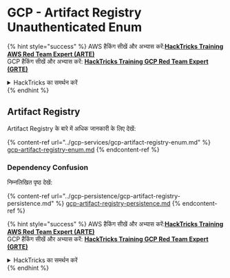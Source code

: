 # GCP - Artifact Registry Unauthenticated Enum

{% hint style="success" %}
AWS हैकिंग सीखें और अभ्यास करें:<img src="../../../.gitbook/assets/image (1).png" alt="" data-size="line">[**HackTricks Training AWS Red Team Expert (ARTE)**](https://training.hacktricks.xyz/courses/arte)<img src="../../../.gitbook/assets/image (1).png" alt="" data-size="line">\
GCP हैकिंग सीखें और अभ्यास करें: <img src="../../../.gitbook/assets/image (2).png" alt="" data-size="line">[**HackTricks Training GCP Red Team Expert (GRTE)**<img src="../../../.gitbook/assets/image (2).png" alt="" data-size="line">](https://training.hacktricks.xyz/courses/grte)

<details>

<summary>HackTricks का समर्थन करें</summary>

* [**सदस्यता योजनाएँ**](https://github.com/sponsors/carlospolop) देखें!
* **💬 [**Discord समूह**](https://discord.gg/hRep4RUj7f) या [**telegram समूह**](https://t.me/peass) में शामिल हों या **Twitter** 🐦 पर हमें **फॉलो** करें [**@hacktricks\_live**](https://twitter.com/hacktricks\_live)**.**
* **हैकिंग ट्रिक्स साझा करें और** [**HackTricks**](https://github.com/carlospolop/hacktricks) और [**HackTricks Cloud**](https://github.com/carlospolop/hacktricks-cloud) github repos में PRs सबमिट करें।

</details>
{% endhint %}

## Artifact Registry

Artifact Registry के बारे में अधिक जानकारी के लिए देखें:

{% content-ref url="../gcp-services/gcp-artifact-registry-enum.md" %}
[gcp-artifact-registry-enum.md](../gcp-services/gcp-artifact-registry-enum.md)
{% endcontent-ref %}

### Dependency Confusion

निम्नलिखित पृष्ठ देखें:

{% content-ref url="../gcp-persistence/gcp-artifact-registry-persistence.md" %}
[gcp-artifact-registry-persistence.md](../gcp-persistence/gcp-artifact-registry-persistence.md)
{% endcontent-ref %}

{% hint style="success" %}
AWS हैकिंग सीखें और अभ्यास करें:<img src="../../../.gitbook/assets/image (1).png" alt="" data-size="line">[**HackTricks Training AWS Red Team Expert (ARTE)**](https://training.hacktricks.xyz/courses/arte)<img src="../../../.gitbook/assets/image (1).png" alt="" data-size="line">\
GCP हैकिंग सीखें और अभ्यास करें: <img src="../../../.gitbook/assets/image (2).png" alt="" data-size="line">[**HackTricks Training GCP Red Team Expert (GRTE)**<img src="../../../.gitbook/assets/image (2).png" alt="" data-size="line">](https://training.hacktricks.xyz/courses/grte)

<details>

<summary>HackTricks का समर्थन करें</summary>

* [**सदस्यता योजनाएँ**](https://github.com/sponsors/carlospolop) देखें!
* **💬 [**Discord समूह**](https://discord.gg/hRep4RUj7f) या [**telegram समूह**](https://t.me/peass) में शामिल हों या **Twitter** 🐦 पर हमें **फॉलो** करें [**@hacktricks\_live**](https://twitter.com/hacktricks\_live)**.**
* **हैकिंग ट्रिक्स साझा करें और** [**HackTricks**](https://github.com/carlospolop/hacktricks) और [**HackTricks Cloud**](https://github.com/carlospolop/hacktricks-cloud) github repos में PRs सबमिट करें।

</details>
{% endhint %}
